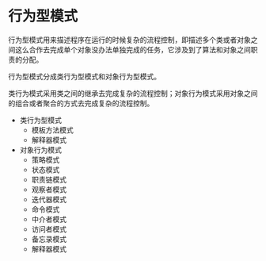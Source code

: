 # 行为型模式

行为型模式用来描述程序在运行的时候复杂的流程控制，即描述多个类或者对象之间这么合作去完成单个对象没办法单独完成的任务，它涉及到了算法和对象之间职责的分配。

行为型模式分成类行为型模式和对象行为型模式。

类行为模式采用类之间的继承去完成复杂的流程控制；对象行为模式采用对象之间的组合或者聚合的方式去完成复杂的流程控制。

- 类行为型模式
  - 模板方法模式
  - 解释器模式
- 对象行为模式
  - 策略模式
  - 状态模式
  - 职责链模式
  - 观察者模式
  - 迭代器模式
  - 命令模式
  - 中介者模式
  - 访问者模式
  - 备忘录模式
  - 解释器模式
